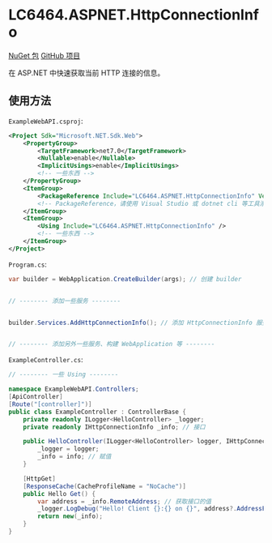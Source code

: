 # LC6464.ASPNET.HttpConnectionInfo

[NuGet 包](https://www.nuget.org/packages/LC6464.ASPNET.HttpConnectionInfo "NuGet.Org")
[GitHub 项目](https://github.com/lc6464/LC6464.ASPNET.HttpConnectionInfo "GitHub.Com")

在 ASP.NET 中快速获取当前 HTTP 连接的信息。

## 使用方法
`ExampleWebAPI.csproj`:
``` xml
<Project Sdk="Microsoft.NET.Sdk.Web">
	<PropertyGroup>
		<TargetFramework>net7.0</TargetFramework>
		<Nullable>enable</Nullable>
		<ImplicitUsings>enable</ImplicitUsings>
		<!-- 一些东西 -->
	</PropertyGroup>
	<ItemGroup>
		<PackageReference Include="LC6464.ASPNET.HttpConnectionInfo" Version="1.2.0" />
		<!-- PackageReference，请使用 Visual Studio 或 dotnet cli 等工具添加 -->
	</ItemGroup>
	<ItemGroup>
		<Using Include="LC6464.ASPNET.HttpConnectionInfo" />
		<!-- 一些东西 -->
	</ItemGroup>
</Project>
```

`Program.cs`:
``` csharp
var builder = WebApplication.CreateBuilder(args); // 创建 builder


// -------- 添加一些服务 --------


builder.Services.AddHttpConnectionInfo(); // 添加 HttpConnectionInfo 服务


// -------- 添加另外一些服务、构建 WebApplication 等 --------
```

`ExampleController.cs`:
``` csharp
// -------- 一些 Using --------

namespace ExampleWebAPI.Controllers;
[ApiController]
[Route("[controller]")]
public class ExampleController : ControllerBase {
	private readonly ILogger<HelloController> _logger;
	private readonly IHttpConnectionInfo _info; // 接口

	public HelloController(ILogger<HelloController> logger, IHttpConnectionInfo info) { // 依赖注入
		_logger = logger;
		_info = info; // 赋值
	}

	[HttpGet]
	[ResponseCache(CacheProfileName = "NoCache")]
	public Hello Get() {
		var address = _info.RemoteAddress; // 获取接口的值
		_logger.LogDebug("Hello! Client {}:{} on {}", address?.AddressFamily == AddressFamily.InterNetworkV6 ? $"[{address}]" : address, _info.RemotePort, _info.Protocol);
		return new(_info);
	}
}
```